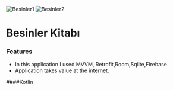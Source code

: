 ![Besinler1](https://user-images.githubusercontent.com/76205004/143785441-a536317a-d995-4275-9636-ecc89252f1de.png)
![Besinler2](https://user-images.githubusercontent.com/76205004/143785444-a12f8229-f28c-4a48-8e57-f6315a5ad992.png)
# Besinler Kitabı

### Features

- In this application I used MVVM, Retrofit,Room,Sqlite,Firebase
- Application takes value at the internet.

####Kotlin
